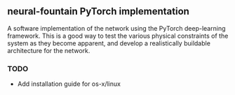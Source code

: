 ## neural-fountain PyTorch implementation

A software implementation of the network using the PyTorch deep-learning framework. This is a good way to test the various physical constraints of the system as they become apparent, and develop a realistically buildable architecture for the network.

### TODO

* Add installation guide for os-x/linux

